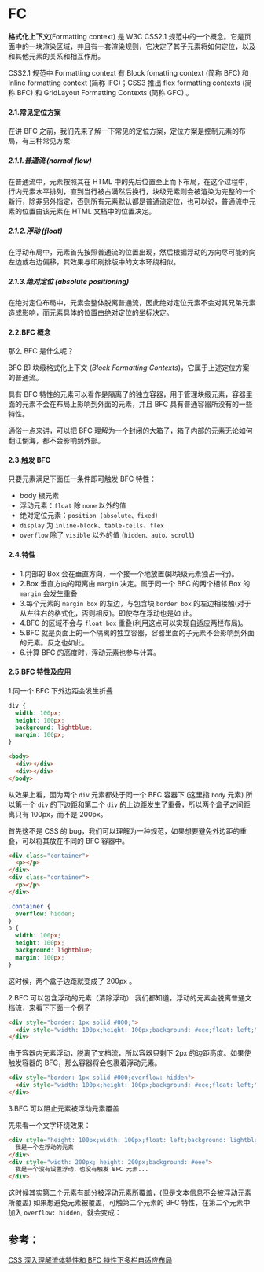 # FC

**格式化上下文**(Formatting context) 是 W3C CSS2.1 规范中的一个概念。它是页面中的一块渲染区域，并且有一套渲染规则，它决定了其子元素将如何定位，以及和其他元素的关系和相互作用。

CSS2.1 规范中 Formatting context 有 Block fomatting context (简称 BFC) 和 Inline formatting context (简称 IFC)；CSS3 推出 flex formatting contexts (简称 BFC) 和 GridLayout Formatting Contexts (简称 GFC) 。

#### 2.1.常见定位方案

在讲 BFC 之前，我们先来了解一下常见的定位方案，定位方案是控制元素的布局，有三种常见方案:

##### 2.1.1.普通流 (normal flow)

在普通流中，元素按照其在 HTML 中的先后位置至上而下布局，在这个过程中，行内元素水平排列，直到当行被占满然后换行，块级元素则会被渲染为完整的一个新行，除非另外指定，否则所有元素默认都是普通流定位，也可以说，普通流中元素的位置由该元素在 HTML 文档中的位置决定。

##### 2.1.2.浮动 (float)

在浮动布局中，元素首先按照普通流的位置出现，然后根据浮动的方向尽可能的向左边或右边偏移，其效果与印刷排版中的文本环绕相似。

##### 2.1.3.绝对定位 (absolute positioning)

在绝对定位布局中，元素会整体脱离普通流，因此绝对定位元素不会对其兄弟元素造成影响，而元素具体的位置由绝对定位的坐标决定。

#### 2.2.BFC 概念

那么 BFC 是什么呢？

BFC 即 块级格式化上下文 (_Block Formatting Contexts_)，它属于上述定位方案的普通流。

具有 BFC 特性的元素可以看作是隔离了的独立容器，用于管理块级元素，容器里面的元素不会在布局上影响到外面的元素，并且 BFC 具有普通容器所没有的一些特性。

通俗一点来讲，可以把 BFC 理解为一个封闭的大箱子，箱子内部的元素无论如何翻江倒海，都不会影响到外部。

#### 2.3.触发 BFC

只要元素满足下面任一条件即可触发 BFC 特性：

- body 根元素
- 浮动元素：`float` 除 `none` 以外的值
- 绝对定位元素：`position (absolute、fixed)`
- `display` 为 `inline-block`、`table-cells`、`flex`
- `overflow` 除了 `visible` 以外的值 (`hidden、auto、scroll`)

#### 2.4.特性

- 1.内部的 Box 会在垂直方向，一个接一个地放置(即块级元素独占一行)。
- 2.Box 垂直方向的距离由 `margin` 决定。属于同一个 BFC 的两个相邻 Box 的 `margin` 会发生重叠
- 3.每个元素的 `margin box` 的左边，与包含块 `border box` 的左边相接触(对于从左往右的格式化，否则相反)。即使存在浮动也是如 此。
- 4.BFC 的区域不会与 `float box` 重叠(利用这点可以实现自适应两栏布局)。
- 5.BFC 就是页面上的一个隔离的独立容器，容器里面的子元素不会影响到外面的元素。反之也如此。
- 6.计算 BFC 的高度时，浮动元素也参与计算。

#### 2.5.BFC 特性及应用

1.同一个 BFC 下外边距会发生折叠

```css
div {
  width: 100px;
  height: 100px;
  background: lightblue;
  margin: 100px;
}
```

```html
<body>
  <div></div>
  <div></div>
</body>
```

从效果上看，因为两个 `div` 元素都处于同一个 BFC 容器下 (这里指 `body` 元素) 所以第一个 `div` 的下边距和第二个 `div` 的上边距发生了重叠，所以两个盒子之间距离只有 100px，而不是 200px。

首先这不是 CSS 的 bug，我们可以理解为一种规范，如果想要避免外边距的重叠，可以将其放在不同的 BFC 容器中。

```html
<div class="container">
  <p></p>
</div>
<div class="container">
  <p></p>
</div>
```

```css
.container {
  overflow: hidden;
}
p {
  width: 100px;
  height: 100px;
  background: lightblue;
  margin: 100px;
}
```

这时候，两个盒子边距就变成了 200px 。

2.BFC 可以包含浮动的元素（清除浮动）
我们都知道，浮动的元素会脱离普通文档流，来看下下面一个例子

```html
<div style="border: 1px solid #000;">
  <div style="width: 100px;height: 100px;background: #eee;float: left;"></div>
</div>
```

由于容器内元素浮动，脱离了文档流，所以容器只剩下 2px 的边距高度。如果使触发容器的 BFC，那么容器将会包裹着浮动元素。

```html
<div style="border: 1px solid #000;overflow: hidden">
  <div style="width: 100px;height: 100px;background: #eee;float: left;"></div>
</div>
```

3.BFC 可以阻止元素被浮动元素覆盖

先来看一个文字环绕效果：

```html
<div style="height: 100px;width: 100px;float: left;background: lightblue">
  我是一个左浮动的元素
</div>
<div style="width: 200px; height: 200px;background: #eee">
  我是一个没有设置浮动，也没有触发 BFC 元素...
</div>
```

这时候其实第二个元素有部分被浮动元素所覆盖，(但是文本信息不会被浮动元素所覆盖) 如果想避免元素被覆盖，可触第二个元素的 BFC 特性，在第二个元素中加入 `overflow: hidden`，就会变成：

## 参考：

[CSS 深入理解流体特性和 BFC 特性下多栏自适应布局](https://www.zhangxinxu.com/wordpress/2015/02/css-deep-understand-flow-bfc-column-two-auto-layout/)
